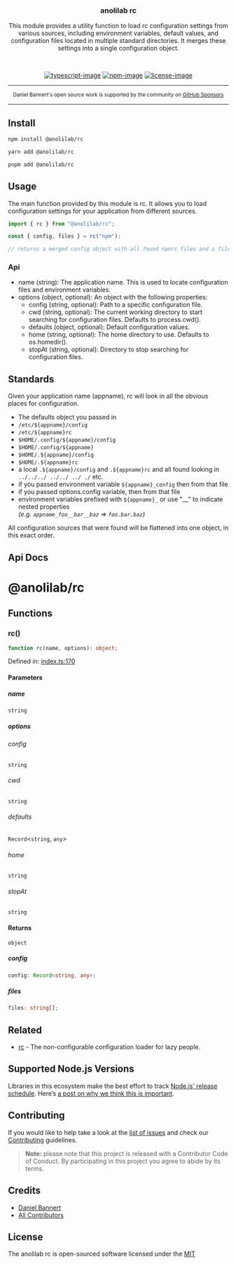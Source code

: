 <div align="center">
  <h3>anolilab rc</h3>
  <p>
  This module provides a utility function to load rc configuration settings from various sources, including environment variables, default values, and configuration files located in multiple standard directories. It merges these settings into a single configuration object.
  </p>
</div>

<br />

<div align="center">

[![typescript-image]][typescript-url] [![npm-image]][npm-url] [![license-image]][license-url]

</div>

---

<div align="center">
    <p>
        <sup>
            Daniel Bannert's open source work is supported by the community on <a href="https://github.com/sponsors/prisis">GitHub Sponsors</a>
        </sup>
    </p>
</div>

---

## Install

```sh
npm install @anolilab/rc
```

```sh
yarn add @anolilab/rc
```

```sh
pnpm add @anolilab/rc
```

## Usage

The main function provided by this module is rc. It allows you to load configuration settings for your application from different sources.

```ts
import { rc } from "@anolilab/rc";

const { config, files } = rc("npm");

// returns a merged config object with all found npmrc files and a files list what files where found.
```

### Api

- name (string): The application name. This is used to locate configuration files and environment variables.
- options (object, optional): An object with the following properties:
    - config (string, optional): Path to a specific configuration file.
    - cwd (string, optional): The current working directory to start searching for configuration files. Defaults to process.cwd().
    - defaults (object, optional): Default configuration values.
    - home (string, optional): The home directory to use. Defaults to os.homedir().
    - stopAt (string, optional): Directory to stop searching for configuration files.

## Standards

Given your application name (appname), rc will look in all the obvious places for configuration.

- The defaults object you passed in
- `/etc/${appname}/config`
- `/etc/${appname}rc`
- `$HOME/.config/${appname}/config`
- `$HOME/.config/${appname}`
- `$HOME/.${appname}/config`
- `$HOME/.${appname}rc`
- a local `.${appname}/config` and `.${appname}rc` and all found looking in `../../../ ../../ ../ ./` etc.
- if you passed environment variable `${appname}_config` then from that file
- if you passed options.config variable, then from that file
- environment variables prefixed with `${appname}_`
  or use "\_\_" to indicate nested properties <br/> _(e.g. `appname_foo__bar__baz` => `foo.bar.baz`)_

All configuration sources that were found will be flattened into one object, in this exact order.

## Api Docs

<!-- TYPEDOC -->

# @anolilab/rc

## Functions

### rc()

```ts
function rc(name, options): object;
```

Defined in: [index.ts:170](https://github.com/anolilab/multi-semantic-release/blob/d9ba05c2e150d408f27bff87f91e9e50dfff69ec/packages/rc/src/index.ts#L170)

#### Parameters

##### name

`string`

##### options

###### config

`string`

###### cwd

`string`

###### defaults

`Record`\<`string`, `any`\>

###### home

`string`

###### stopAt

`string`

#### Returns

`object`

##### config

```ts
config: Record<string, any>;
```

##### files

```ts
files: string[];
```

<!-- /TYPEDOC -->

## Related

- [rc](https://github.com/dominictarr/rc) - The non-configurable configuration loader for lazy people.

## Supported Node.js Versions

Libraries in this ecosystem make the best effort to track [Node.js’ release schedule](https://github.com/nodejs/release#release-schedule).
Here’s [a post on why we think this is important](https://medium.com/the-node-js-collection/maintainers-should-consider-following-node-js-release-schedule-ab08ed4de71a).

## Contributing

If you would like to help take a look at the [list of issues](https://github.com/anolilab/semantic-release/issues) and check our [Contributing](.github/CONTRIBUTING.md) guidelines.

> **Note:** please note that this project is released with a Contributor Code of Conduct. By participating in this project you agree to abide by its terms.

## Credits

- [Daniel Bannert](https://github.com/prisis)
- [All Contributors](https://github.com/anolilab/semantic-release/graphs/contributors)

## License

The anolilab rc is open-sourced software licensed under the [MIT][license-url]

[typescript-image]: https://img.shields.io/badge/Typescript-294E80.svg?style=for-the-badge&logo=typescript
[typescript-url]: "typescript"
[license-image]: https://img.shields.io/npm/l/@anolilab/rc?color=blueviolet&style=for-the-badge
[license-url]: LICENSE.md "license"
[npm-image]: https://img.shields.io/npm/v/@anolilab/rc/latest.svg?style=for-the-badge&logo=npm
[npm-url]: https://www.npmjs.com/package/@anolilab/rc/v/latest "npm"
